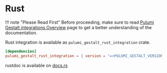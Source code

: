 # Rust

!!! note "Please Read First"
    Before proceeding, make sure to read [Pulumi Gestalt integrations Overview](overview.md) page to get a better understanding of the documentation.


Rust integration is available as `pulumi_gestalt_rust_integration` crate.

```toml title="Cargo.toml"
[dependencies]
pulumi_gestalt_rust_integration = { version = "=<PULUMI_GESTALT_VERSION>" }
```

rustdoc is available on [docs.rs](https://docs.rs/pulumi_gestalt_rust_integration/latest/pulumi_gestalt_rust_integration/)
